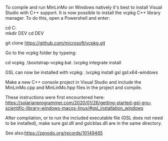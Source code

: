 To compile and run MinLinMo on Windows natively it's best to install Visual Studio with C++ support. It is now possible to install the vcpkg C++ library manager. To do this, open a Powershell and enter:

cd C:\
mkdir DEV
cd DEV

git clone https://github.com/microsoft/vcpkg.git

Go to the vcpkg folder by typeing:

cd vcpkg
.\bootstrap-vcpkg.bat
.\vcpkg integrate install

GSL can now be installed with vcpkg:
.\vcpkg install gsl gsl:x64-windows

Make a new C++ console project in Visual Studio and include the MinLinMo.cpp and MinLinMo.hpp files in the project and compile.

These instructions were first encountered here:
https://solarianprogrammer.com/2020/01/26/getting-started-gsl-gnu-scientific-library-windows-macos-linux/#gsl_installation_windows

After compilation, or to run the included executable file (GSL does not need to be installed), make sure gsl.dll and gslcblas.dll are in the same directory.

See also:https://zenodo.org/records/10149465
